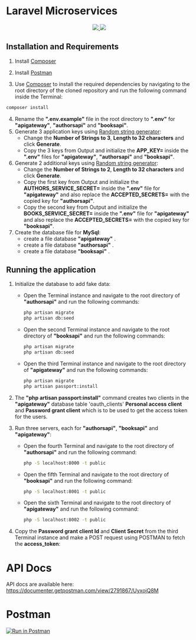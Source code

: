 # Laravel Microservices
<p align="center">
  <a href="https://laravel.com/" alt="Built with: Laravel v8.75">
    <img src="https://badgen.net/badge/Built%20with/Laravel%20v8.75/F4645F" />
  </a>
  <a href="https://www.php.net/downloads.php" alt="Powered by: PHP v7.4.4">
    <img src="https://badgen.net/badge/Powered%20by/PHP%20v7.4.4/8892BF" />
  </a>
</p>

## Installation and Requirements
1.  Install [Composer](https://getcomposer.org/download/)
2.  Install [Postman](https://www.postman.com/downloads/)
    
3.  Use [Composer](https://getcomposer.org/download/) to install the required dependencies by navigating to the root directory of the cloned repository and run the following command inside the Terminal:
```bash
composer install
``` 
4.  Rename the **".env.example"** file in the root directory to **".env"** for **"apigateway"**, **"authorsapi"** and **"booksapi"**.
5.  Generate 3 application keys using [Random string generator](http://www.unit-conversion.info/texttools/random-string-generator/):
    -   Change the **Number of Strings to 3**, **Length to 32 characters** and click **Generate**. 
    -   Copy the 3 keys from Output and initialize the **APP_KEY=** inside the **".env"** files for **"apigateway"**, **"authorsapi"** and **"booksapi"**.
6. Generate 2 additional keys using [Random string generator](http://www.unit-conversion.info/texttools/random-string-generator/):
    -   Change the **Number of Strings to 2**, **Length to 32 characters** and click **Generate**.
    -   Copy the first key from Output and initialize the **AUTHORS_SERVICE_SECRET=** inside the **".env"** file for **"apigateway"** and also replace the **ACCEPTED_SECRETS=** with the copied key for **"authorsapi"**.
    -   Copy the second key from Output and initialize the **BOOKS_SERVICE_SECRET=** inside the **".env"** file for **"apigateway"** and also replace the **ACCEPTED_SECRETS=** with the copied key for **"booksapi"**.
11. Create the database file for **MySql**: 
    -   create a file database  **"apigateway"** .
    -   create a file database   **"authorsapi"** .
    -  create a file database   **"booksapi"** .

## Running the application
1.  Initialize the database to add fake data:
    -   Open the Terminal instance and navigate to the root directory of **"authorsapi"** and run the following commands:
        ```bash
        php artisan migrate
        php artisan db:seed
        ```
    -   Open the second Terminal instance and navigate to the root directory of **"booksapi"** and run the following commands:
        ```bash
        php artisan migrate
        php artisan db:seed
        ```  
    -   Open the third Terminal instance and navigate to the root directory of **"apigateway"** and run the following commands:
        ```bash
        php artisan migrate
        php artisan passport:install
        ``` 
2.  The **"php artisan passport:install"** command creates two clients in the **"apigateway"** database table 'oauth_clients' **Personal access client** and **Password grant client** which is to be used to get the access token for the users.
3.  Run three servers, each for **"authorsapi"**, **"booksapi"** and **"apigateway"**:
    -   Open the fourth Terminal and navigate to the root directory of **"authorsapi"** and run the following command:
        ```bash
        php -S localhost:8000 -t public
        ``` 
    -   Open the fifth Terminal and navigate to the root directory of **"booksapi"** and run the following command:
        ```bash
        php -S localhost:8001 -t public
        ```
    -   Open the sixth Terminal and navigate to the root directory of **"apigateway"** and run the following command:
        ```bash
        php -S localhost:8002 -t public


        ```


4.  Copy the **Password grant client Id** and 
**Client Secret** from the third Terminal 
instance and make a POST request using POSTMAN to fetch the **access_token**:




# API Docs

API docs are available here: https://documenter.getpostman.com/view/2791867/UyxojQ8M

# Postman 

[![Run in Postman](https://run.pstmn.io/button.svg)](https://www.getpostman.com/collections/45f9877d204f6c9cca3c=)

